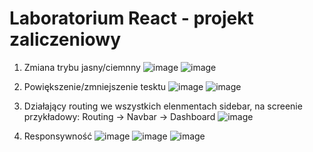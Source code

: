 # Laboratorium React - projekt zaliczeniowy
1. Zmiana trybu jasny/ciemnny
![image](https://github.com/jakimieca/WSB-React---poprawione/assets/58030208/62e53ad5-0b9c-426a-ba5a-21078cdbe5a2)
![image](https://github.com/jakimieca/WSB-React---poprawione/assets/58030208/37b51e0a-d8a3-41e6-93c3-6058f7cc6449)

2. Powiększenie/zmniejszenie tesktu
![image](https://github.com/jakimieca/WSB-React---poprawione/assets/58030208/6d93bbd1-299a-44c1-a0af-ca9bacd34816)
![image](https://github.com/jakimieca/WSB-React---poprawione/assets/58030208/92f12b86-eabd-4377-ad49-31822570cc65)

3. Działający routing we wszystkich elenmentach sidebar, na screenie przykładowy: Routing -> Navbar -> Dashboard
![image](https://github.com/jakimieca/WSB-React---poprawione/assets/58030208/40fe7857-93b3-4c86-ac85-e6c94f6942b5)

4. Responsywność
![image](https://github.com/jakimieca/WSB-React---poprawione/assets/58030208/d8a6166f-87c4-409e-a864-4551086425fa)
![image](https://github.com/jakimieca/WSB-React---poprawione/assets/58030208/947897c1-ac95-4de2-8aa8-9fa481110bda)
![image](https://github.com/jakimieca/WSB-React---poprawione/assets/58030208/b66b3575-1d4e-4e43-87ed-963ef06c4530)

